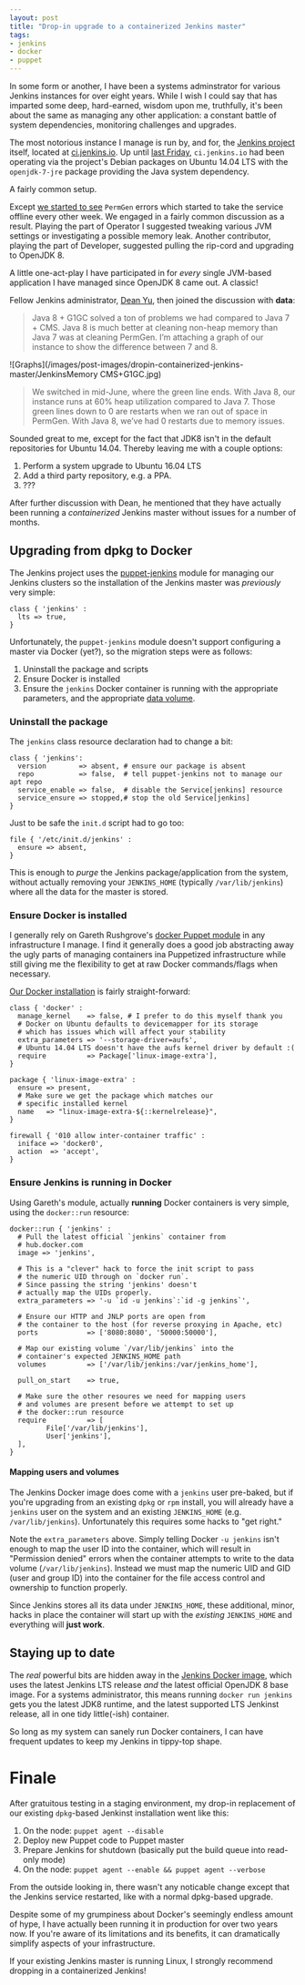 ```yaml
---
layout: post
title: "Drop-in upgrade to a containerized Jenkins master"
tags:
- jenkins
- docker
- puppet
---
```


In some form or another, I have been a systems adminstrator for various Jenkins
instances for over eight years. While I wish I could say that has imparted
some deep, hard-earned, wisdom upon me, truthfully, it's been about the same as
managing any other application: a constant battle of system dependencies,
monitoring challenges and upgrades.

The most notorious instance I manage is run by, and for, the
[Jenkins project](https://jenkins.io) itself, located at
[ci.jenkins.io](https://ci.jenkins.io). Up until [last
Friday](https://twitter.com/agentdero/status/781970217379377152), `ci.jenkins.io`
had been operating via the project's Debian packages on Ubuntu 14.04 LTS with
the `openjdk-7-jre` package providing the Java system dependency.

A fairly common setup.

Except [we started to
see](http://lists.jenkins-ci.org/pipermail/jenkins-infra/2016-September/000858.html)
`PermGen` errors which started to take the service offline every other week.
We engaged in a fairly common discussion as a result. Playing the part of
Operator I suggested tweaking various JVM settings or investigating a possible
memory leak. Another contributor, playing the part of Developer, suggested pulling the
rip-cord and upgrading to OpenJDK 8.

A little one-act-play I have participated in for *every* single JVM-based
application I have managed since OpenJDK 8 came out. A classic!

Fellow Jenkins administrator, [Dean Yu](https://github.com/dty), then joined the
discussion with **data**:

> Java 8 + G1GC solved a ton of problems we had compared to Java 7 + CMS. Java 8
> is much better at cleaning non-heap memory than Java 7 was at cleaning PermGen.
> I’m attaching a graph of our instance to show the difference between 7 and 8.

![Graphs](/images/post-images/dropin-containerized-jenkins-master/JenkinsMemory CMS+G1GC.jpg)

> We switched in mid-June, where the green line ends. With Java 8, our instance
> runs at 60% heap utilization compared to Java 7. Those green lines down to 0
> are restarts when we ran out of space in PermGen. With Java 8, we’ve had 0
> restarts due to memory issues.


Sounded great to me, except for the fact that JDK8 isn't in the default
repositories for Ubuntu 14.04. Thereby leaving me with a couple options:

1. Perform a system upgrade to Ubuntu 16.04 LTS
1. Add a third party repository, e.g. a PPA.
1. ???

After further discussion with Dean, he mentioned that they have actually been
running a *containerized* Jenkins master without issues for a number of months.

## Upgrading from dpkg to Docker

The Jenkins project uses the
[puppet-jenkins](https://github.com/jenkinsci/puppet-jenkins) module for
managing our Jenkins clusters so the installation of the Jenkins master was
*previously* very simple:

```puppet
class { 'jenkins' :
  lts => true,
}
```

Unfortunately, the `puppet-jenkins` module doesn't support configuring a master
via Docker (yet?), so the migration steps were as follows:

1. Uninstall the package and scripts
1. Ensure Docker is installed
1. Ensure the `jenkins` Docker container is running with the appropriate
   parameters, and the appropriate [data volume](https://docs.docker.com/engine/tutorials/dockervolumes/).


### Uninstall the package

The `jenkins` class resource declaration had to change a bit:

```puppet
class { 'jenkins':
  version        => absent, # ensure our package is absent
  repo           => false,  # tell puppet-jenkins not to manage our apt repo
  service_enable => false,  # disable the Service[jenkins] resource
  service_ensure => stopped,# stop the old Service[jenkins]
}
```

Just to be safe the `init.d` script had to go too:

```puppet
file { '/etc/init.d/jenkins' :
  ensure => absent,
}
```

This is enough to *purge* the Jenkins package/application from the system,
without actually removing your `JENKINS_HOME` (typically `/var/lib/jenkins`)
where all the data for the master is stored.


### Ensure Docker is installed

I generally rely on Gareth Rushgrove's [docker
Puppet module](https://github.com/garethr/garethr-docker) in any infrastructure
I manage. I find it generally does a good job abstracting away the ugly parts
of managing containers ina Puppetized infrastructure while still giving me the
flexibility to get at raw Docker commands/flags when necessary.

[Our Docker
installation](https://github.com/jenkins-infra/jenkins-infra/blob/staging/dist/profile/manifests/docker.pp)
is fairly straight-forward:


```puppet
class { 'docker' :
  manage_kernel    => false, # I prefer to do this myself thank you
  # Docker on Ubuntu defaults to devicemapper for its storage
  # which has issues which will affect your stability
  extra_parameters => '--storage-driver=aufs',
  # Ubuntu 14.04 LTS doesn't have the aufs kernel driver by default :(
  require          => Package['linux-image-extra'],
}

package { 'linux-image-extra' :
  ensure => present,
  # Make sure we get the package which matches our
  # specific installed kernel
  name   => "linux-image-extra-${::kernelrelease}",
}

firewall { '010 allow inter-container traffic' :
  iniface => 'docker0',
  action  => 'accept',
}
```

### Ensure Jenkins is running in Docker

Using Gareth's module, actually **running** Docker containers is very simple,
using the `docker::run` resource:


```puppet
docker::run { 'jenkins' :
  # Pull the latest official `jenkins` container from
  # hub.docker.com
  image => 'jenkins',

  # This is a "clever" hack to force the init script to pass
  # the numeric UID through on `docker run`.
  # Since passing the string 'jenkins' doesn't
  # actually map the UIDs properly.
  extra_parameters => '-u `id -u jenkins`:`id -g jenkins`',

  # Ensure our HTTP and JNLP ports are open from
  # the container to the host (for reverse proxying in Apache, etc)
  ports            => ['8080:8080', '50000:50000'],

  # Map our existing volume `/var/lib/jenkins` into the
  # container's expected JENKINS_HOME path
  volumes          => ['/var/lib/jenkins:/var/jenkins_home'],

  pull_on_start    => true,

  # Make sure the other resoures we need for mapping users
  # and volumes are present before we attempt to set up
  # the docker::run resource
  require          => [
         File['/var/lib/jenkins'],
         User['jenkins'],
  ],
}
```

#### Mapping users and volumes

The Jenkins Docker image does come with a `jenkins` user pre-baked, but if
you're upgrading from an existing `dpkg` or `rpm` install, you will already
have a `jenkins` user on the system and an existing `JENKINS_HOME` (e.g.
`/var/lib/jenkins`). Unfortunately this requires some hacks to "get right."

Note the `extra_parameters` above. Simply telling Docker `-u jenkins` isn't
enough to map the user ID into the container, which will result in "Permission
denied" errors when the container attempts to write to the data volume
(`/var/lib/jenkins`). Instead we must map the numeric UID and GID (user and
group ID) into the container for the file access control and ownership to
function properly.

Since Jenkins stores all its data under `JENKINS_HOME`, these additional,
minor, hacks in place the container will start up with the *existing*
`JENKINS_HOME` and everything will **just work**.

## Staying up to date

The *real* powerful bits are hidden away in the [Jenkins Docker
image](https://github.com/jenkinsci/docker), which uses the latest Jenkins LTS
release *and* the latest official OpenJDK 8 base image. For a systems
administrator, this means running `docker run jenkins` gets you the latest
JDK8 runtime, and the latest supported LTS Jenkinst release, all in one tidy
little(-ish) container.

So long as my system can sanely run Docker containers, I can have frequent updates
to keep my Jenkins in tippy-top shape.


# Finale

After gratuitous testing in a staging environment, my drop-in replacement of
our existing `dpkg`-based Jenkinst installation went like this:

1. On the node: `puppet agent --disable`
1. Deploy new Puppet code to Puppet master
1. Prepare Jenkins for shutdown (basically put the build queue into read-only
   mode)
1. On the node: `puppet agent --enable && puppet agent --verbose`

From the outside looking in, there wasn't any noticable change except that the
Jenkins service restarted, like with a normal dpkg-based upgrade.


Despite some of my grumpiness about Docker's seemingly endless amount of hype, I
have actually been running it in production for over two years now. If you're
aware of its limitations and its benefits, it can dramatically simplify aspects
of your infrastructure.

If your existing Jenkins master is running Linux, I strongly recommend dropping in a containerized Jenkins!
